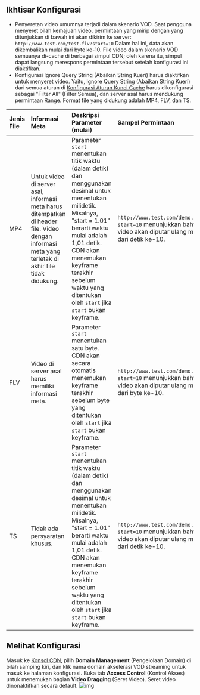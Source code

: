 ## Ikhtisar Konfigurasi

- Penyeretan video umumnya terjadi dalam skenario VOD. Saat pengguna menyeret bilah kemajuan video, permintaan yang mirip dengan yang ditunjukkan di bawah ini akan dikirim ke server:
`http://www.test.com/test.flv?start=10`
  Dalam hal ini, data akan dikembalikan mulai dari byte ke-10. File video dalam skenario VOD semuanya di-cache di berbagai simpul CDN; oleh karena itu, simpul dapat langsung merespons permintaan tersebut setelah konfigurasi ini diaktifkan.
- Konfigurasi Ignore Query String (Abaikan String Kueri) harus diaktifkan untuk menyeret video. Yaitu, Ignore Query String (Abaikan String Kueri) dari semua aturan di [Konfigurasi Aturan Kunci Cache](https://intl.cloud.tencent.com/document/product/228/35316) harus dikonfigurasi sebagai "Filter All" (Filter Semua), dan server asal harus mendukung permintaan Range. Format file yang didukung adalah MP4, FLV, dan TS.

| Jenis File | Informasi Meta                                                 | Deskripsi Parameter (mulai)             | Sampel Permintaan                                       |
| :------- | :----------------------------------------------------------- | :----------------------------------------------------------- | :----------------------------------------------------------- |
| MP4 | Untuk video di server asal, informasi meta harus ditempatkan di header file. Video dengan informasi meta yang terletak di akhir file tidak didukung. | Parameter `start` menentukan titik waktu (dalam detik) dan menggunakan desimal untuk menentukan milidetik. Misalnya, "start = 1.01" berarti waktu mulai adalah 1,01 detik. CDN akan menemukan keyframe terakhir sebelum waktu yang ditentukan oleh `start` jika `start` bukan keyframe. | `http://www.test.com/demo.mp4?start=10` menunjukkan bahwa video akan diputar ulang mulai dari detik ke-10. |
| FLV | Video di server asal harus memiliki informasi meta.                                   | Parameter `start` menentukan satu byte. CDN akan secara otomatis menemukan keyframe terakhir sebelum byte yang ditentukan oleh `start` jika `start` bukan keyframe.| `http://www.test.com/demo.flv?start=10` menunjukkan bahwa video akan diputar ulang mulai dari byte ke-10. |
| TS | Tidak ada persyaratan khusus.                                                   | Parameter `start` menentukan titik waktu (dalam detik) dan menggunakan desimal untuk menentukan milidetik. Misalnya, "start = 1.01" berarti waktu mulai adalah 1,01 detik. CDN akan menemukan keyframe terakhir sebelum waktu yang ditentukan oleh `start` jika `start` bukan keyframe. | `http://www.test.com/demo.ts?start=10` menunjukkan bahwa video akan diputar ulang mulai dari detik ke-10. |


## Melihat Konfigurasi
Masuk ke [Konsol CDN](https://console.cloud.tencent.com/cdn), pilih **Domain Management** (Pengelolaan Domain) di bilah samping kiri, dan klik nama domain akselerasi VOD streaming untuk masuk ke halaman konfigurasi. Buka tab **Access Control** (Kontrol Akses) untuk menemukan bagian **Video Dragging** (Seret Video). Seret video dinonaktifkan secara default.
![img](https://main.qcloudimg.com/raw/515a46c56b93b9932f5bbcab39a8293e.png)
